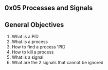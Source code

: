 0x05 Processes and Signals
--------------------------

General Objectives
------------------
1. What is a PID
2. What is a process
3. How to find a process 'PID
4. How to kill a process
5. What is a signal
6. What are the 2 signals that cannot be ignored
